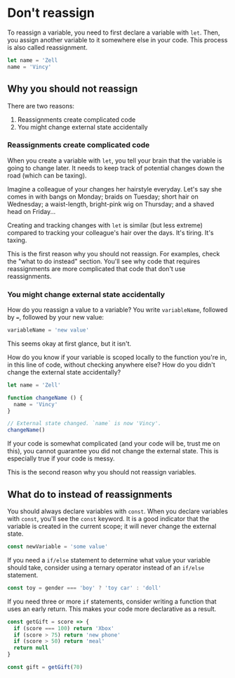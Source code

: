 # Don't reassign

To reassign a variable, you need to first declare a variable with `let`. Then, you assign another variable to it somewhere else in your code. This process is also called reassignment.

```js
let name = 'Zell
name = 'Vincy'
```

## Why you should not reassign

There are two reasons:

1. Reassignments create complicated code
2. You might change external state accidentally

### Reassignments create complicated code

When you create a variable with `let`, you tell your brain that the variable is going to change later. It needs to keep track of potential changes down the road (which can be taxing).

Imagine a colleague of your changes her hairstyle everyday. Let's say she comes in with bangs on Monday; braids on Tuesday; short hair on Wednesday; a waist-length, bright-pink wig on Thursday; and a shaved head on Friday...

Creating and tracking changes with `let` is similar (but less extreme) compared to tracking your colleague's hair over the days. It's tiring. It's taxing.

This is the first reason why you should not reassign. For examples, check the "what to do instead" section. You'll see why code that requires reassignments are more complicated that code that don't use reassignments.

### You might change external state accidentally

How do you reassign a value to a variable? You write `variableName`, followed by `=`, followed by your new value:

```js
variableName = 'new value'
```

This seems okay at first glance, but it isn't.

How do you know if your variable is scoped locally to the function you're in, in this line of code, without checking anywhere else? How do you didn't change the external state accidentally?

```js
let name = 'Zell'

function changeName () {
  name = 'Vincy'
}

// External state changed. `name` is now 'Vincy'.
changeName()
```

If your code is somewhat complicated (and your code will be, trust me on this), you cannot guarantee you did not change the external state. This is especially true if your code is messy.

This is the second reason why you should not reassign variables.

## What do to instead of reassignments

You should always declare variables with `const`. When you declare variables with `const`, you'll see the `const` keyword. It is a good indicator that the variable is created in the current scope; it will never change the external state.

```js
const newVariable = 'some value'
```

If you need a `if/else` statement to determine what value your variable should take, consider using a ternary operator instead of an `if/else` statement.

```js
const toy = gender === 'boy' ? 'toy car' : 'doll'
```

If you need three or more `if` statements, consider writing a function that uses an early return. This makes your code more declarative as a result.

```js
const getGift = score => {
  if (score === 100) return 'Xbox'
  if (score > 75) return 'new phone'
  if (score > 50) return 'meal'
  return null
}

const gift = getGift(70)
```
